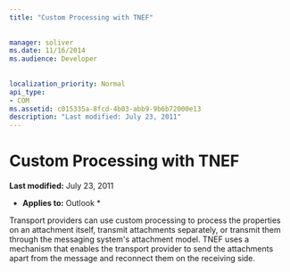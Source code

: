 ```yaml
---
title: "Custom Processing with TNEF"
 
 
manager: soliver
ms.date: 11/16/2014
ms.audience: Developer
 
 
localization_priority: Normal
api_type:
- COM
ms.assetid: c015335a-8fcd-4b03-abb9-9b6b72000e13
description: "Last modified: July 23, 2011"
---
```


# Custom Processing with TNEF

 **Last modified:** July 23, 2011 
  
 * **Applies to:** Outlook * 
  
Transport providers can use custom processing to process the properties on an attachment itself, transmit attachments separately, or transmit them through the messaging system's attachment model. TNEF uses a mechanism that enables the transport provider to send the attachments apart from the message and reconnect them on the receiving side.
  

